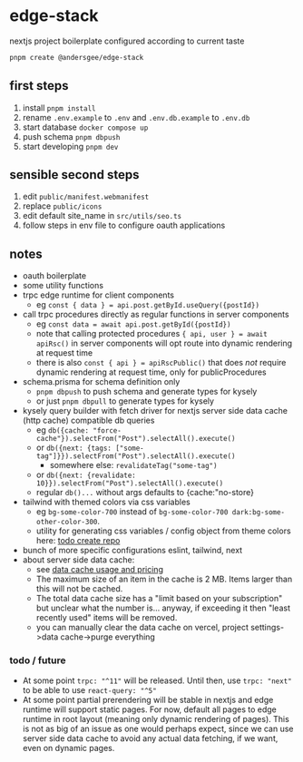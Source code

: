 # edge-stack

nextjs project boilerplate configured according to current taste

```sh
pnpm create @andersgee/edge-stack
```

## first steps

1. install `pnpm install`
2. rename `.env.example` to `.env` and `.env.db.example` to `.env.db`
3. start database `docker compose up`
4. push schema `pnpm dbpush`
5. start developing `pnpm dev`

## sensible second steps

1. edit `public/manifest.webmanifest`
2. replace `public/icons`
3. edit default site_name in `src/utils/seo.ts`
4. follow steps in env file to configure oauth applications

## notes

- oauth boilerplate
- some utility functions
- trpc edge runtime for client components
  - eg `const { data } = api.post.getById.useQuery({postId})`
- call trpc procedures directly as regular functions in server components
  - eg `const data = await api.post.getById({postId})`
  - note that calling protected procedures `{ api, user } = await apiRsc()` in server components will opt route into dynamic rendering at request time
  - there is also `const { api } = apiRscPublic()` that does _not_ require dynamic rendering at request time, only for publicProcedures
- schema.prisma for schema definition only
  - `pnpm dbpush` to push schema and generate types for kysely
  - or just `pnpm dbpull` to generate types for kysely
- kysely query builder with fetch driver for nextjs server side data cache (http cache) compatible db queries
  - eg `db({cache: "force-cache"}).selectFrom("Post").selectAll().execute()`
  - or `db({next: {tags: ["some-tag"]}}).selectFrom("Post").selectAll().execute()`
    - somewhere else: `revalidateTag("some-tag")`
  - or `db({next: {revalidate: 10}}).selectFrom("Post").selectAll().execute()`
  - regular `db()...` without args defaults to {cache:"no-store}
- tailwind with themed colors via css variables
  - eg `bg-some-color-700` instead of `bg-some-color-700 dark:bg-some-other-color-300`.
  - utility for generating css variables / config object from theme colors here: [todo create repo]()
- bunch of more specific configurations eslint, tailwind, next
- about server side data cache:
  - see [data cache usage and pricing](https://vercel.com/docs/infrastructure/data-cache/limits-and-pricing)
  - The maximum size of an item in the cache is 2 MB. Items larger than this will not be cached.
  - The total data cache size has a "limit based on your subscription" but unclear what the number is... anyway, if exceeding it then "least recently used" items will be removed.
  - you can manually clear the data cache on vercel, project settings->data cache->purge everything

### todo / future

- At some point `trpc: "^11"` will be released. Until then, use `trpc: "next"` to be able to use `react-query: "^5"`
- At some point partial prerendering will be stable in nextjs and edge runtime will support static pages. For now, default all pages to edge runtime in root layout (meaning only dynamic rendering of pages). This is not as big of an issue as one would perhaps expect, since we can use server side data cache to avoid any actual data fetching, if we want, even on dynamic pages.
